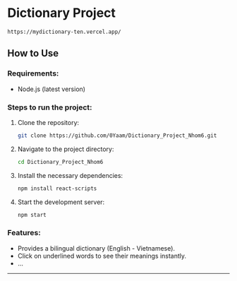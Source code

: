 # Dictionary Project
```https://mydictionary-ten.vercel.app/```
## How to Use

### Requirements:
- Node.js (latest version)

### Steps to run the project:

1. Clone the repository:
    ```bash
    git clone https://github.com/0Yaam/Dictionary_Project_Nhom6.git
    ```

2. Navigate to the project directory:
    ```bash
    cd Dictionary_Project_Nhom6
    ```

3. Install the necessary dependencies:
    ```bash
    npm install react-scripts
    ```

4. Start the development server:
    ```bash
    npm start
    ```

### Features:
- Provides a bilingual dictionary (English - Vietnamese).
- Click on underlined words to see their meanings instantly.
- ...
---

